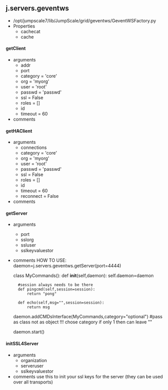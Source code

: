 ## j.servers.geventws

- /opt/jumpscale7/lib/JumpScale/grid/geventws/GeventWSFactory.py
- Properties
    - cachecat
    - cache

#### getClient 
- arguments
    - addr
    - port
    - category = 'core'
    - org = 'myorg'
    - user = 'root'
    - passwd = 'passwd'
    - ssl = False
    - roles = []
    - id
    - timeout = 60
- comments
    

#### getHAClient 
- arguments
    - connections
    - category = 'core'
    - org = 'myorg'
    - user = 'root'
    - passwd = 'passwd'
    - ssl = False
    - roles = []
    - id
    - timeout = 60
    - reconnect = False
- comments
    

#### getServer 
- arguments
    - port
    - sslorg
    - ssluser
    - sslkeyvaluestor
- comments
    HOW TO USE:
    daemon=j.servers.geventws.getServer(port=4444)
    
    class MyCommands():
        def __init__(self,daemon):
            self.daemon=daemon
    
        #session always needs to be there
        def pingcmd(self,session=session):
            return "pong"
    
        def echo(self,msg="",session=session):
            return msg
    
    daemon.addCMDsInterface(MyCommands,category="optional")  #pass as class not as object !!! chose category if only 1 then can leave ""
    
    daemon.start()

#### initSSL4Server 
- arguments
    - organization
    - serveruser
    - sslkeyvaluestor
- comments
    use this to init your ssl keys for the server (they can be used over all transports)

